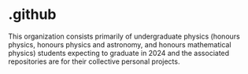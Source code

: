 # .github
This organization consists primarily of undergraduate physics (honours physics, honours physics and astronomy, and honours mathematical physics) students expecting to graduate in 2024 and the associated repositories are for their collective personal projects. 
